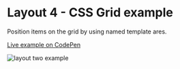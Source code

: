 # Layout 4 - CSS Grid example

Position items on the grid by using named template ares.

[Live example on CodePen](https://codepen.io/alexandracaulea/full/ZEYoaPe)

![layout two example](img/layout-four-gif.gif)
